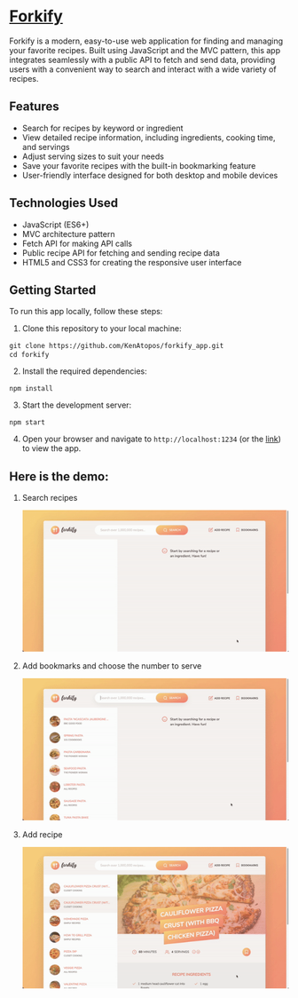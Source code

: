 # [Forkify](https://ken-forkify.netlify.app)
Forkify is a modern, easy-to-use web application for finding and managing your favorite recipes. Built using JavaScript and the MVC pattern, this app integrates seamlessly with a public API to fetch and send data, providing users with a convenient way to search and interact with a wide variety of recipes.

## Features
- Search for recipes by keyword or ingredient
- View detailed recipe information, including ingredients, cooking time, and servings
- Adjust serving sizes to suit your needs
- Save your favorite recipes with the built-in bookmarking feature
- User-friendly interface designed for both desktop and mobile devices

## Technologies Used
- JavaScript (ES6+)
- MVC architecture pattern
- Fetch API for making API calls
- Public recipe API for fetching and sending recipe data
- HTML5 and CSS3 for creating the responsive user interface

## Getting Started
To run this app locally, follow these steps:

1. Clone this repository to your local machine:
```
git clone https://github.com/KenAtopos/forkify_app.git
cd forkify
```

2. Install the required dependencies:
```
npm install
```

3. Start the development server:
```
npm start
```

4. Open your browser and navigate to `http://localhost:1234` (or the [link](https://ken-forkify.netlify.app)) to view the app.

## Here is the demo:
1. Search recipes

    ![searchRecipe](./src/img/search_recipe.gif)

2. Add bookmarks and choose the number to serve

    ![bookmarkAndServing](./src/img/bookmark_and_servring.gif)

3. Add recipe

    ![addRecipe](./src/img/add_recipe.gif)
